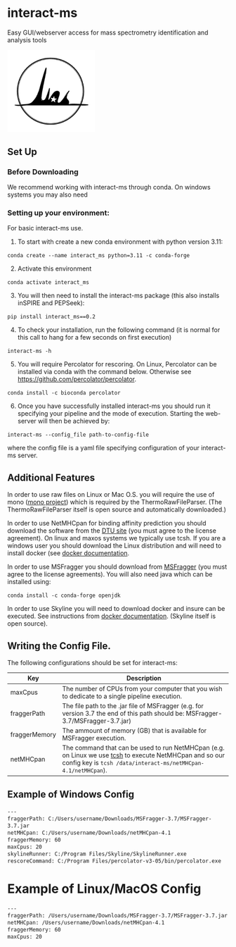 # interact-ms

Easy GUI/webserver access for mass spectrometry identification and analysis tools

<img src="https://raw.githubusercontent.com/QuantSysBio/inSPIRE/master/img/inSPIRE-logo.png" alt="drawing" width="200"/>


## Set Up

### Before Downloading

We recommend working with interact-ms through conda. On windows systems you may also need

### Setting up your environment:

For basic interact-ms use.

1) To start with create a new conda environment with python version 3.11:

```
conda create --name interact_ms python=3.11 -c conda-forge
```

2) Activate this environment

```
conda activate interact_ms
```

3) You will then need to install the interact-ms package (this also installs inSPIRE and PEPSeek):

```
pip install interact_ms==0.2
```

4) To check your installation, run the following command (it is normal for this call to hang for a few seconds on first execution)

```
interact-ms -h
```

5) You will require Percolator for rescoring. On Linux, Percolator can be installed via conda with the command below. Otherwise see https://github.com/percolator/percolator.

```
conda install -c bioconda percolator
```

6) Once you have successfully installed interact-ms you should run it specifying your pipeline and the mode of execution. Starting the web-server will then be achieved by:

```
interact-ms --config_file path-to-config-file
```

where the config file is a yaml file specifying configuration of your interact-ms server.


## Additional Features

In order to use raw files on Linux or Mac O.S. you will require the use of mono ([mono project](https://www.mono-project.com/download/stable/)) which is required by the ThermoRawFileParser. (The ThermoRawFileParser itself is open source and automatically downloaded.)

In order to use NetMHCpan for binding affinity prediction you should download the software from the [DTU site](https://services.healthtech.dtu.dk/services/NetMHCpan-4.1/) (you must agree to the license agreement). On linux and maxos systems we typically use tcsh. If you are a windows user you should download the Linux distribution and will need to install docker (see [docker documentation](https://docs.docker.com/desktop/).

In order to use MSFragger you should download from [MSFragger](https://github.com/Nesvilab/MSFragger/wiki/Preparing-MSFragger#Downloading-MSFragger) (you must agree to the license agreements). You will also need java which can be installed using:

```
conda install -c conda-forge openjdk
```

In order to use Skyline you will need to download docker and insure can be executed. See instructions from [docker documentation](https://docs.docker.com/desktop/). (Skyline itself is open source).


## Writing the Config File.

The following configurations should be set for interact-ms:

| Key   | Description   |
|-------|---------------|
| maxCpus | The number of CPUs from your computer that you wish to dedicate to a single pipeline execution.  |
| fraggerPath    | The file path to the .jar file of MSFragger (e.g. for version 3.7 the end of this path should be: MSFragger-3.7/MSFragger-3.7.jar) |
| fraggerMemory  | The ammount of memory (GB) that is available for MSFragger execution. |
| netMHCpan      | The command that can be used to run NetMHCpan (e.g. on Linux we use [tcsh](https://www.cyberciti.biz/faq/howto-install-csh-shell-on-linux/) to execute NetMHCpan and so our config key is ```tcsh /data/interact-ms/netMHCpan-4.1/netMHCpan```). |


## Example of Windows Config


```
---
fraggerPath: C:/Users/username/Downloads/MSFragger-3.7/MSFragger-3.7.jar
netMHCpan: C:/Users/username/Downloads/netMHCpan-4.1
fraggerMemory: 60
maxCpus: 20
skylineRunner: C:/Program Files/Skyline/SkylineRunner.exe
rescoreCommand: C:/Program Files/percolator-v3-05/bin/percolator.exe
```
# Example of Linux/MacOS Config

```
---
fraggerPath: /Users/username/Downloads/MSFragger-3.7/MSFragger-3.7.jar
netMHCpan: /Users/username/Downloads/netMHCpan-4.1
fraggerMemory: 60
maxCpus: 20
```
